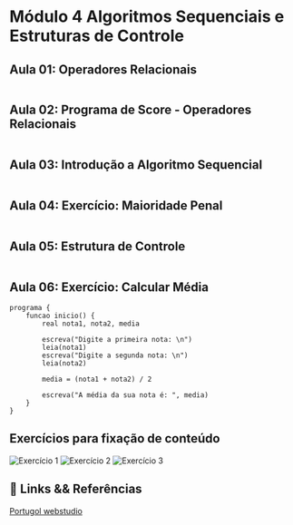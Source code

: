 # Módulo 4 Algoritmos Sequenciais e Estruturas de Controle


## Aula 01: Operadores Relacionais

````portugol

````

## Aula 02: Programa de Score - Operadores Relacionais

````portugol

````

## Aula 03: Introdução a Algoritmo Sequencial

````portugol

````

## Aula 04: Exercício: Maioridade Penal

````portugol

````

## Aula 05: Estrutura de Controle

````portugol

````

## Aula 06: Exercício: Calcular Média

````portugol
programa {
    funcao inicio() {
        real nota1, nota2, media

        escreva("Digite a primeira nota: \n")
        leia(nota1)
        escreva("Digite a segunda nota: \n")
        leia(nota2)

        media = (nota1 + nota2) / 2

        escreva("A média da sua nota é: ", media)
    }
}

````

## Exercícios para fixação de conteúdo

![Exercício 1](image.png)
![Exercício 2](image-1.png)
![Exercício 3](image-2.png)

## 🔗 Links && Referências

[Portugol webstudio](https://portugol-webstudio.dgadelha.xyz/)